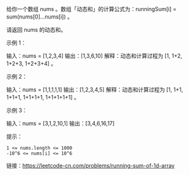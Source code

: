 给你一个数组 nums 。数组「动态和」的计算公式为：runningSum[i] = sum(nums[0]…nums[i]) 。

请返回 nums 的动态和。

示例 1：

输入：nums = [1,2,3,4]
输出：[1,3,6,10]
解释：动态和计算过程为 [1, 1+2, 1+2+3, 1+2+3+4] 。

示例 2：

输入：nums = [1,1,1,1,1]
输出：[1,2,3,4,5]
解释：动态和计算过程为 [1, 1+1, 1+1+1, 1+1+1+1, 1+1+1+1+1] 。

示例 3：

输入：nums = [3,1,2,10,1]
输出：[3,4,6,16,17]


提示：

    1 <= nums.length <= 1000
    -10^6 <= nums[i] <= 10^6

链接：https://leetcode-cn.com/problems/running-sum-of-1d-array